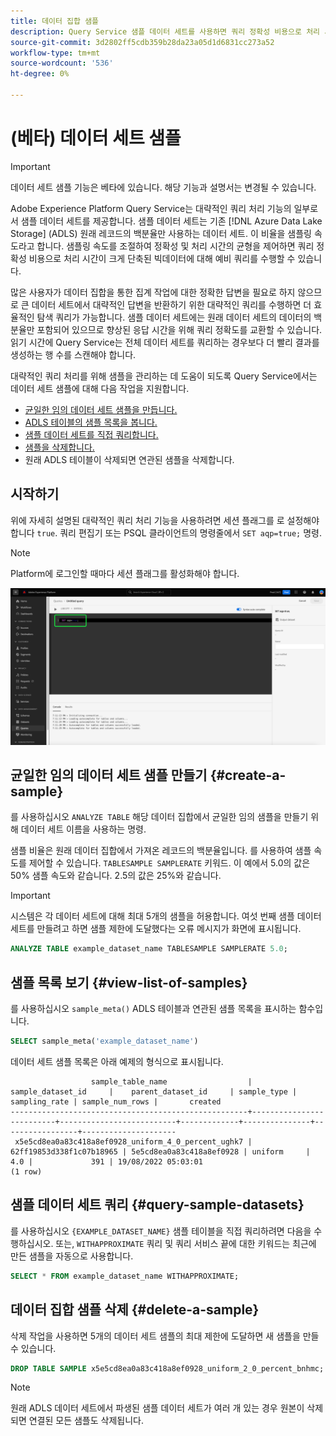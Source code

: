 ```yaml
---
title: 데이터 집합 샘플
description: Query Service 샘플 데이터 세트를 사용하면 쿼리 정확성 비용으로 처리 시간이 크게 단축되어 빅데이터에 대해 예비 쿼리를 수행할 수 있습니다. 이 안내서에서는 대략적인 쿼리 처리를 위해 샘플을 관리하는 방법에 대한 정보를 제공합니다
source-git-commit: 3d2802ff5cdb359b28da23a05d1d6831cc273a52
workflow-type: tm+mt
source-wordcount: '536'
ht-degree: 0%

---
```


# (베타) 데이터 세트 샘플

>[!IMPORTANT]
>
>데이터 세트 샘플 기능은 베타에 있습니다. 해당 기능과 설명서는 변경될 수 있습니다.

Adobe Experience Platform Query Service는 대략적인 쿼리 처리 기능의 일부로서 샘플 데이터 세트를 제공합니다. 샘플 데이터 세트는 기존 [!DNL Azure Data Lake Storage] (ADLS) 원래 레코드의 백분율만 사용하는 데이터 세트. 이 비율을 샘플링 속도라고 합니다. 샘플링 속도를 조절하여 정확성 및 처리 시간의 균형을 제어하면 쿼리 정확성 비용으로 처리 시간이 크게 단축된 빅데이터에 대해 예비 쿼리를 수행할 수 있습니다.

많은 사용자가 데이터 집합을 통한 집계 작업에 대한 정확한 답변을 필요로 하지 않으므로 큰 데이터 세트에서 대략적인 답변을 반환하기 위한 대략적인 쿼리를 수행하면 더 효율적인 탐색 쿼리가 가능합니다. 샘플 데이터 세트에는 원래 데이터 세트의 데이터의 백분율만 포함되어 있으므로 향상된 응답 시간을 위해 쿼리 정확도를 교환할 수 있습니다. 읽기 시간에 Query Service는 전체 데이터 세트를 쿼리하는 경우보다 더 빨리 결과를 생성하는 행 수를 스캔해야 합니다.

대략적인 쿼리 처리를 위해 샘플을 관리하는 데 도움이 되도록 Query Service에서는 데이터 세트 샘플에 대해 다음 작업을 지원합니다.

- [균일한 임의 데이터 세트 샘플을 만듭니다.](#create-a-sample)
- [ADLS 테이블의 샘플 목록을 봅니다.](#view-list-of-samples)
- [샘플 데이터 세트를 직접 쿼리합니다.](#query-sample-datasets)
- [샘플을 삭제합니다.](#delete-a-sample)
- 원래 ADLS 테이블이 삭제되면 연관된 샘플을 삭제합니다.

## 시작하기

위에 자세히 설명된 대략적인 쿼리 처리 기능을 사용하려면 세션 플래그를 로 설정해야 합니다 `true`. 쿼리 편집기 또는 PSQL 클라이언트의 명령줄에서 `SET aqp=true;` 명령.

>[!NOTE]
>
>Platform에 로그인할 때마다 세션 플래그를 활성화해야 합니다.

![&#39;SET aqp=true;&#39; 명령이 강조 표시된 쿼리 편집기.](../images/sql/set-session-flag.png)

## 균일한 임의 데이터 세트 샘플 만들기 {#create-a-sample}

를 사용하십시오 `ANALYZE TABLE` 해당 데이터 집합에서 균일한 임의 샘플을 만들기 위해 데이터 세트 이름을 사용하는 명령.

샘플 비율은 원래 데이터 집합에서 가져온 레코드의 백분율입니다. 를 사용하여 샘플 속도를 제어할 수 있습니다. `TABLESAMPLE SAMPLERATE` 키워드. 이 예에서 5.0의 값은 50% 샘플 속도와 같습니다. 2.5의 값은 25%와 같습니다.

>[!IMPORTANT]
>
>시스템은 각 데이터 세트에 대해 최대 5개의 샘플을 허용합니다. 여섯 번째 샘플 데이터 세트를 만들려고 하면 샘플 제한에 도달했다는 오류 메시지가 화면에 표시됩니다.

```sql
ANALYZE TABLE example_dataset_name TABLESAMPLE SAMPLERATE 5.0;
```

## 샘플 목록 보기 {#view-list-of-samples}

를 사용하십시오 `sample_meta()` ADLS 테이블과 연관된 샘플 목록을 표시하는 함수입니다.

```sql
SELECT sample_meta('example_dataset_name')
```

데이터 세트 샘플 목록은 아래 예제의 형식으로 표시됩니다.

```shell
                  sample_table_name                  |    sample_dataset_id     |    parent_dataset_id     | sample_type | sampling_rate | sample_num_rows |       created      
-----------------------------------------------------+--------------------------+--------------------------+-------------+---------------+-----------------+---------------------
 x5e5cd8ea0a83c418a8ef0928_uniform_4_0_percent_ughk7 | 62ff19853d338f1c07b18965 | 5e5cd8ea0a83c418a8ef0928 | uniform     |           4.0 |             391 | 19/08/2022 05:03:01
(1 row)
```

## 샘플 데이터 세트 쿼리 {#query-sample-datasets}

를 사용하십시오 `{EXAMPLE_DATASET_NAME}` 샘플 테이블을 직접 쿼리하려면 다음을 수행하십시오. 또는, `WITHAPPROXIMATE` 쿼리 및 쿼리 서비스 끝에 대한 키워드는 최근에 만든 샘플을 자동으로 사용합니다.

```sql
SELECT * FROM example_dataset_name WITHAPPROXIMATE;
```

## 데이터 집합 샘플 삭제 {#delete-a-sample}

삭제 작업을 사용하면 5개의 데이터 세트 샘플의 최대 제한에 도달하면 새 샘플을 만들 수 있습니다.

```sql
DROP TABLE SAMPLE x5e5cd8ea0a83c418a8ef0928_uniform_2_0_percent_bnhmc;
```

>[!NOTE]
>
>원래 ADLS 데이터 세트에서 파생된 샘플 데이터 세트가 여러 개 있는 경우 원본이 삭제되면 연결된 모든 샘플도 삭제됩니다.

